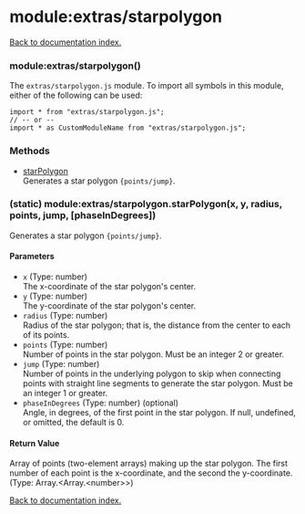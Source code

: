 # module:extras/starpolygon

[Back to documentation index.](index.md)

<a name='extras_starpolygon'></a>
### module:extras/starpolygon()

The <code>extras/starpolygon.js</code> module.
To import all symbols in this module, either of the following can be used:

    import * from "extras/starpolygon.js";
    // -- or --
    import * as CustomModuleName from "extras/starpolygon.js";

### Methods

* [starPolygon](#extras_starpolygon.starPolygon)<br>Generates a star polygon <code>{points/jump}</code>.

<a name='extras_starpolygon.starPolygon'></a>
### (static) module:extras/starpolygon.starPolygon(x, y, radius, points, jump, [phaseInDegrees])

Generates a star polygon <code>{points/jump}</code>.

#### Parameters

* `x` (Type: number)<br>The x-coordinate of the star polygon's center.
* `y` (Type: number)<br>The y-coordinate of the star polygon's center.
* `radius` (Type: number)<br>Radius of the star polygon; that is, the distance from the center to each of its points.
* `points` (Type: number)<br>Number of points in the star polygon. Must be an integer 2 or greater.
* `jump` (Type: number)<br>Number of points in the underlying polygon to skip when connecting points with straight line segments to generate the star polygon. Must be an integer 1 or greater.
* `phaseInDegrees` (Type: number) (optional)<br>Angle, in degrees, of the first point in the star polygon. If null, undefined, or omitted, the default is 0.

#### Return Value

Array of points (two-element arrays) making up the star polygon. The first number of each point is the x-coordinate, and the second the y-coordinate. (Type: Array.&lt;Array.&lt;number>>)

[Back to documentation index.](index.md)
